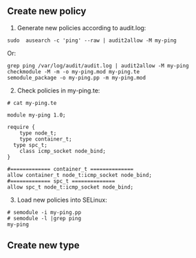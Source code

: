 ## Create new policy 
1. Generate new policies according to audit.log:
~~~
sudo  ausearch -c 'ping' --raw | audit2allow -M my-ping
~~~
Or:
~~~
grep ping /var/log/audit/audit.log | audit2allow -M my-ping
checkmodule -M -m -o my-ping.mod my-ping.te
semodule_package -o my-ping.pp -m my-ping.mod
~~~

2. Check policies in my-ping.te:
~~~
# cat my-ping.te 

module my-ping 1.0;

require {
	type node_t;
	type container_t;
  type spc_t;
	class icmp_socket node_bind;
}

#============= container_t ==============
allow container_t node_t:icmp_socket node_bind;
#============= spc_t ==============
allow spc_t node_t:icmp_socket node_bind;
~~~

3. Load new policies into SELinux:
~~~
# semodule -i my-ping.pp 
# semodule -l |grep ping
my-ping
~~~


## Create new type
